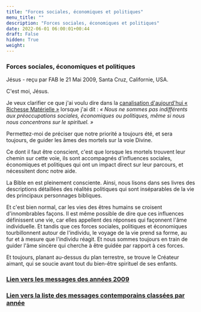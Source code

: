 ```yaml
---
title: "Forces sociales, économiques et politiques"
menu_title: ""
description: "Forces sociales, économiques et politiques"
date: 2022-06-01 06:00:01+00:44
draft: False
hidden: True
weight:
---
```

### Forces sociales, économiques et politiques

Jésus - reçu par FAB le 21 Mai 2009, Santa Cruz, Californie, USA.

C'est moi, Jésus.

Je veux clarifier ce que j'ai voulu dire dans la [canalisation d'aujourd'hui « Richesse Matérielle »](/fr-contemporary-messages/fr-contemporary-messages-by-date-order/fr-contemporary-messages-2009/fr-2009-5-21-1-fab-jesus/) lorsque j'ai dit :  *« Nous ne sommes pas indifférents aux préoccupations sociales, économiques ou politiques, même si nous nous concentrons sur le spirituel. »*

Permettez-moi de préciser que notre priorité a toujours été, et sera toujours, de guider les âmes des mortels sur la voie Divine.

Ce dont il faut être conscient, c'est que lorsque les mortels trouvent leur chemin sur cette voie, ils sont accompagnés d'influences sociales, économiques et politiques qui ont un impact direct sur leur parcours, et nécessitent donc notre aide.

La Bible en est pleinement consciente. Ainsi, nous lisons dans ses livres des descriptions détaillées des réalités politiques qui sont inséparables de la vie des principaux personnages bibliques.

Et c'est bien normal, car les vies des êtres humains se croisent d'innombrables façons. Il est même possible de dire que ces influences définissent une vie, car elles appellent des réponses qui façonnent l'âme individuelle. Et tandis que ces forces sociales, politiques et économiques tourbillonnent autour de l'individu, le voyage de la vie prend sa forme, au fur et à mesure que l'individu réagit. Et nous sommes toujours en train de guider l'âme sincère qui cherche à être guidée par rapport à ces forces.

Et toujours, planant au-dessus du plan terrestre, se trouve le Créateur aimant, qui se soucie avant tout du bien-être spirituel de ses enfants.

### [**Lien vers les messages des années 2009**](/fr-contemporary-messages/fr-contemporary-messages-by-date-order/fr-contemporary-messages-2009/)

### [**Lien vers la liste des messages contemporains classées par année**](/fr-contemporary-messages/fr-contemporary-messages-by-date-order/)


